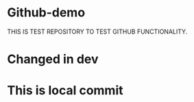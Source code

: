 # Github-demo
THIS IS TEST REPOSITORY TO TEST GITHUB FUNCTIONALITY.

# Changed in dev

# This is local commit